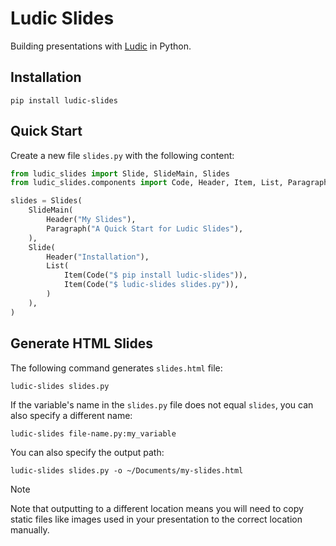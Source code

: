 # Ludic Slides

Building presentations with [Ludic](https://getludic.dev) in Python.

## Installation

```
pip install ludic-slides
```

## Quick Start

Create a new file `slides.py` with the following content:

```python
from ludic_slides import Slide, SlideMain, Slides
from ludic_slides.components import Code, Header, Item, List, Paragraph

slides = Slides(
    SlideMain(
        Header("My Slides"),
        Paragraph("A Quick Start for Ludic Slides"),
    ),
    Slide(
        Header("Installation"),
        List(
            Item(Code("$ pip install ludic-slides")),
            Item(Code("$ ludic-slides slides.py")),
        )
    ),
)
```

## Generate HTML Slides

The following command generates `slides.html` file:

```
ludic-slides slides.py
```

If the variable's name in the `slides.py` file does not equal `slides`, you can also specify a different name:

```
ludic-slides file-name.py:my_variable
```

You can also specify the output path:

```
ludic-slides slides.py -o ~/Documents/my-slides.html
```

> [!NOTE]
> Note that outputting to a different location means you will need to copy static files like images used in your presentation to the correct location manually.
